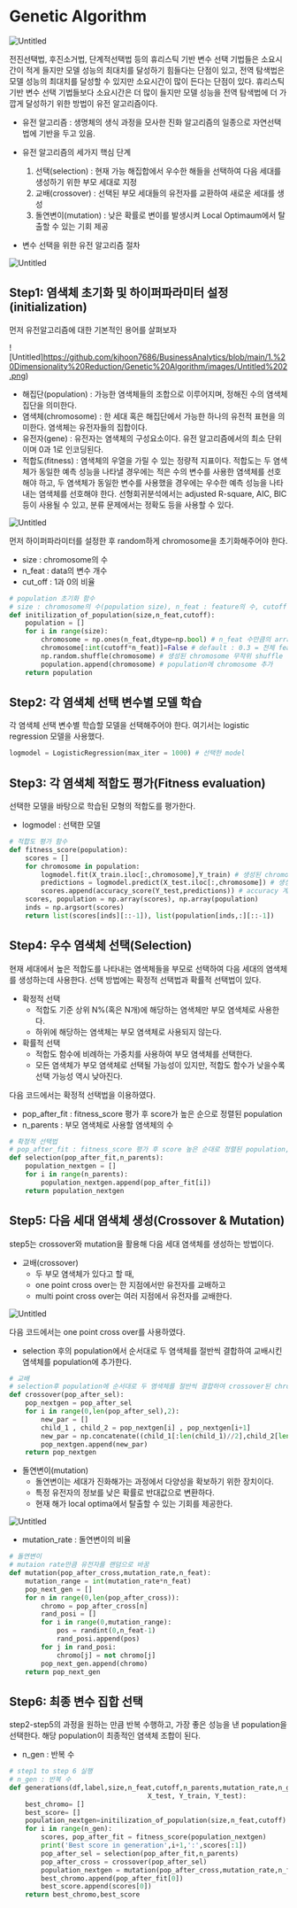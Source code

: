 # Genetic Algorithm

![Untitled](https://github.com/kjhoon7686/BusinessAnalytics/blob/main/1.%20Dimensionality%20Reduction/Genetic%20Algorithm/images/Untitled.png)

전진선택법, 후진소거법, 단계적선택법 등의 휴리스틱 기반 변수 선택 기법들은 소요시간이 적게 들지만 모델 성능의 최대치를 달성하기 힘들다는 단점이 있고, 전역 탐색법은 모델 성능의 최대치를 달성할 수 있지만 소요시간이 많이 든다는 단점이 있다. 휴리스틱 기반 변수 선택 기법들보다 소요시간은 더 많이 들지만 모델 성능을 전역 탐색법에 더 가깝게 달성하기 위한 방법이 유전 알고리즘이다.

- 유전 알고리즘 : 생명체의 생식 과정을 모사한 진화 알고리즘의 일종으로 자연선택법에 기반을 두고 있음.
- 유전 알고리즘의 세가지 핵심 단계
    1. 선택(selection) : 현재 가능 해집합에서 우수한 해들을 선택하여 다음 세대를 생성하기 위한 부모 세대로 지정
    2. 교배(crossover) : 선택된 부모 세대들의 유전자를 교환하여 새로운 세대를 생성
    3. 돌연변이(mutation) : 낮은 확률로 변이를 발생시켜 Local Optimaum에서 탈출할 수 있는 기회 제공

- 변수 선택을 위한 유전 알고리즘 절차

![Untitled](https://github.com/kjhoon7686/BusinessAnalytics/blob/main/1.%20Dimensionality%20Reduction/Genetic%20Algorithm/images/Untitled%201.png)

## ****Step1: 염색체 초기화 및 하이퍼파라미터 설정(initialization)****

먼저 유전알고리즘에 대한 기본적인 용어를 살펴보자

![Untitled]https://github.com/kjhoon7686/BusinessAnalytics/blob/main/1.%20Dimensionality%20Reduction/Genetic%20Algorithm/images/Untitled%202.png)

- 해집단(population) : 가능한 염색체들의 조합으로 이루어지며, 정해진 수의 염색체 집단을 의미한다.
- 염색체(chromosome) : 한 세대 혹은 해집단에서 가능한 하나의 유전적 표현을 의미한다. 염색체는 유전자들의 집합이다.
- 유전자(gene) : 유전자는 염색체의 구성요소이다. 유전 알고리즘에서의 최소 단위이며 0과 1로 인코딩된다.
- 적합도(fitness) : 염색체의 우열을 가릴 수 있는 정량적 지표이다. 적합도는 두 염색체가 동일한 예측 성능을 나타낼 경우에는 적은 수의 변수를 사용한 염색체를 선호해야 하고, 두 염색체가 동일한 변수를 사용했을 경우에는 우수한 예측 성능을 나타내는 염색체를 선호해야 한다. 선형회귀분석에서는 adjusted R-square, AIC, BIC 등이 사용될 수 있고, 분류 문제에서는 정확도 등을 사용할 수 있다.

![Untitled](https://github.com/kjhoon7686/BusinessAnalytics/blob/main/1.%20Dimensionality%20Reduction/Genetic%20Algorithm/images/Untitled%203.png)

먼저 하이퍼파라미터를 설정한 후 random하게 chromosome을 초기화해주어야 한다.

- size : chromosome의 수
- n_feat : data의 변수 개수
- cut_off : 1과 0의 비율

```python
# population 초기화 함수
# size : chromosome의 수(population size), n_feat : feature의 수, cutoff : 이진값 변환 기준값
def initilization_of_population(size,n_feat,cutoff): 
    population = []
    for i in range(size):
        chromosome = np.ones(n_feat,dtype=np.bool) # n_feat 수만큼의 array 생성 
        chromosome[:int(cutoff*n_feat)]=False # default : 0.3 = 전체 feature에서 0의 비율         
        np.random.shuffle(chromosome) # 생성된 chromosome 무작위 shuffle
        population.append(chromosome) # population에 chromosome 추가
    return population
```

## **Step2: 각 염색체 선택 변수별 모델 학습**

각 염색체 선택 변수별 학습할 모델을 선택해주어야 한다. 여기서는 logistic regression 모델을 사용했다. 

```python
logmodel = LogisticRegression(max_iter = 1000) # 선택한 model
```

## **Step3: 각 염색체 적합도 평가(Fitness evaluation)**

선택한 모델을 바탕으로 학습된 모형의 적합도를 평가한다.

- logmodel : 선택한 모델

```python
# 적합도 평가 함수
def fitness_score(population):
    scores = []
    for chromosome in population:
        logmodel.fit(X_train.iloc[:,chromosome],Y_train) # 생성된 chromosome에 해당하는 feature들로 모델 학습       
        predictions = logmodel.predict(X_test.iloc[:,chromosome]) # 생성된 chromosome에 해당하는 feature들로 예측
        scores.append(accuracy_score(Y_test,predictions)) # accuracy 계산 및 저장
    scores, population = np.array(scores), np.array(population) 
    inds = np.argsort(scores)                                    
    return list(scores[inds][::-1]), list(population[inds,:][::-1])
```

## **Step4: 우수 염색체 선택(Selection)**

현재 세대에서 높은 적합도를 나타내는 염색체들을 부모로 선택하여 다음 세대의 염색체를 생성하는데 사용한다. 선택 방법에는 확정적 선택법과 확률적 선택법이 있다.

- 확정적 선택
    - 적합도 기준 상위 N%(혹은 N개)에 해당하는 염색체만 부모 염색체로 사용한다.
    - 하위에 해당하는 염색체는 부모 염색체로 사용되지 않는다.
- 확률적 선택
    - 적합도 함수에 비례하는 가중치를 사용하여 부모 염색체를 선택한다.
    - 모든 염색체가 부모 염색체로 선택될 가능성이 있지만, 적합도 함수가 낮을수록 선택 가능성 역시 낮아진다.

다음 코드에서는 확정적 선택법을 이용하였다.

- pop_after_fit : fitness_score 평가 후 score가 높은 순으로 정렬된 population
- n_parents : 부모 염색체로 사용할 염색체의 수

```python
# 확정적 선택법
# pop_after_fit : fitness_score 평가 후 score 높은 순대로 정렬된 population, n_parents : population에서 샘플링할 염색체의 수
def selection(pop_after_fit,n_parents): 
    population_nextgen = []
    for i in range(n_parents):
        population_nextgen.append(pop_after_fit[i])
    return population_nextgen
```

## **Step5: 다음 세대 염색체 생성(Crossover & Mutation)**

step5는 crossover와 mutation을 활용해 다음 세대 염색체를 생성하는 방법이다.

- 교배(crossover)
    - 두 부모 염색체가 있다고 할 때,
    - one point cross over는 한 지점에서만 유전자를 교배하고
    - multi point cross over는 여러 지점에서 유전자를 교배한다.

![Untitled](https://github.com/kjhoon7686/BusinessAnalytics/blob/main/1.%20Dimensionality%20Reduction/Genetic%20Algorithm/images/Untitled%204.png)

다음 코드에서는 one point cross over를 사용하였다.

- selection 후의 population에서 순서대로 두 염색체를 절반씩 결합하여 교배시킨 염색체를 population에 추가한다.

```python
# 교배
# selection후 population에 순서대로 두 염색체를 절반씩 결합하여 crossover된 chromosome추가
def crossover(pop_after_sel):
    pop_nextgen = pop_after_sel
    for i in range(0,len(pop_after_sel),2):
        new_par = []
        child_1 , child_2 = pop_nextgen[i] , pop_nextgen[i+1]
        new_par = np.concatenate((child_1[:len(child_1)//2],child_2[len(child_1)//2:]))
        pop_nextgen.append(new_par)
    return pop_nextgen
```

- 돌연변이(mutation)
    - 돌연변이는 세대가 진화해가는 과정에서 다양성을 확보하기 위한 장치이다.
    - 특정 유전자의 정보를 낮은 확률로 반대값으로 변환하다.
    - 현재 해가 local optima에서 탈출할 수 있는 기회를 제공한다.

![Untitled](https://github.com/kjhoon7686/BusinessAnalytics/blob/main/1.%20Dimensionality%20Reduction/Genetic%20Algorithm/images/Untitled%205.png)

- mutation_rate : 돌연변이의 비율

```python
# 돌연변이
# mutaion rate만큼 유전자를 랜덤으로 바꿈
def mutation(pop_after_cross,mutation_rate,n_feat):   
    mutation_range = int(mutation_rate*n_feat)
    pop_next_gen = []
    for n in range(0,len(pop_after_cross)):
        chromo = pop_after_cross[n]
        rand_posi = [] 
        for i in range(0,mutation_range):
            pos = randint(0,n_feat-1)
            rand_posi.append(pos)
        for j in rand_posi:
            chromo[j] = not chromo[j]  
        pop_next_gen.append(chromo)
    return pop_next_gen
```

## **Step6: 최종 변수 집합 선택**

step2-step5의 과정을 원하는 만큼 반복 수행하고, 가장 좋은 성능을 낸 population을 선택한다. 해당 population이 최종적인 염색체 조합이 된다.

- n_gen : 반복 수

```python
# step1 to step 6 실행
# n_gen : 반복 수
def generations(df,label,size,n_feat,cutoff,n_parents,mutation_rate,n_gen,X_train,
                                   X_test, Y_train, Y_test):
    best_chromo= []
    best_score= []
    population_nextgen=initilization_of_population(size,n_feat,cutoff)
    for i in range(n_gen):
        scores, pop_after_fit = fitness_score(population_nextgen)
        print('Best score in generation',i+1,':',scores[:1])  
        pop_after_sel = selection(pop_after_fit,n_parents)
        pop_after_cross = crossover(pop_after_sel)
        population_nextgen = mutation(pop_after_cross,mutation_rate,n_feat)
        best_chromo.append(pop_after_fit[0])
        best_score.append(scores[0])
    return best_chromo,best_score
```
